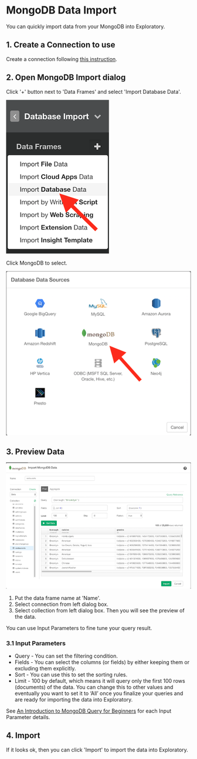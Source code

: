 # MongoDB Data Import

You can quickly import data from your MongoDB into Exploratory.

## 1. Create a Connection to use

Create a connection following [this instruction](connection.html).

## 2. Open MongoDB Import dialog

Click '+' button next to 'Data Frames' and select 'Import Database Data'.

![](images/import-database-data.png)

Click MongoDB to select.

![](images/select-mongo.png)

## 3. Preview Data

![](images/import-mongo-dialog.png)


1. Put the data frame name at 'Name'.
2. Select connection from left dialog box.
3. Select collection from left dialog box. Then you will see the preview of the data. 

You can use Input Parameters to fine tune your query result.

### 3.1 Input Parameters

* Query - You can set the filtering condition.
* Fields - You can select the columns (or fields) by either keeping them or excluding them explicitly.
* Sort - You can use this to set the sorting rules.
* Limit - 100 by default, which means it will query only the first 100 rows (documents) of the data. You can change this to other values and eventually you want to set it to ‘All’ once you finalize your queries and are ready for importing the data into Exploratory.

See [An Introduction to MongoDB Query for Beginners](https://blog.exploratory.io/an-introduction-to-mongodb-query-for-beginners-bd463319aa4c) for each Input Parameter details.

## 4. Import


If it looks ok, then you can click 'Import' to import the data into Exploratory.
